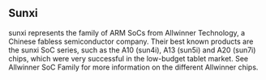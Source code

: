 Sunxi
--------------------------------------------

sunxi represents the family of ARM SoCs from Allwinner Technology, a Chinese 
fabless semiconductor company. Their best known products are the sunxi SoC 
series, such as the A10 (sun4i), A13 (sun5i) and A20 (sun7i) chips, 
which were very successful in the low-budget tablet market. See Allwinner 
SoC Family for more information on the different Allwinner chips. 
